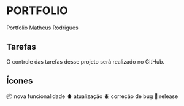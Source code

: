 # PORTFOLIO
Portfolio Matheus Rodrigues

## Tarefas

O controle das tarefas desse projeto será realizado no GitHub.

## Ícones

:package: nova funcionalidade
:arrow_up: atualização
:beetle: correção de bug
:checkered_flag: release
